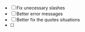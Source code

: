 - [ ] Fix unecessary slashes
- [ ] Better error messages
- [ ] Better fix the quotes situations
- [ ]